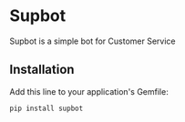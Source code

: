 # Supbot


Supbot is a simple bot for Customer Service

## Installation

Add this line to your application's Gemfile:

```python
pip install supbot

```
